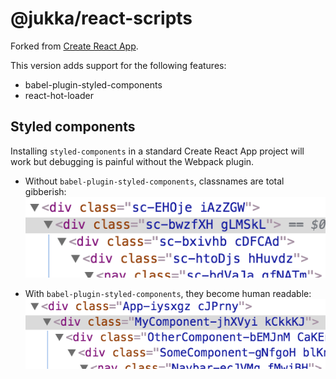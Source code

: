 # @jukka/react-scripts

Forked from [Create React App](https://github.com/facebookincubator/create-react-app).

This version adds support for the following features:
- babel-plugin-styled-components
- react-hot-loader

## Styled components

Installing `styled-components` in a standard Create React App project will work but debugging is painful without the Webpack plugin.

* Without `babel-plugin-styled-components`, classnames are total gibberish:
![Before adding babel-plugin-styled-components](images/styled-components-before.png)

* With `babel-plugin-styled-components`, they become human readable:
![After adding babel-plugin-styled-components](images/styled-components-after.png)

